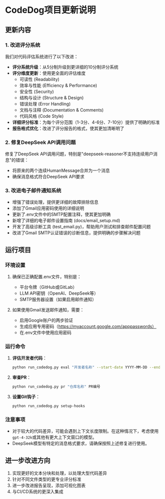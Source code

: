 # CodeDog项目更新说明

## 更新内容

### 1. 改进评分系统

我们对代码评估系统进行了以下改进：

- **评分系统升级**：从5分制升级到更详细的10分制评分系统
- **评分维度更新**：使用更全面的评估维度
  - 可读性 (Readability)
  - 效率与性能 (Efficiency & Performance)
  - 安全性 (Security)
  - 结构与设计 (Structure & Design)
  - 错误处理 (Error Handling)
  - 文档与注释 (Documentation & Comments)
  - 代码风格 (Code Style)
- **详细评分标准**：为每个评分范围（1-3分、4-6分、7-10分）提供了明确的标准
- **报告格式优化**：改进了评分报告的格式，使其更加清晰明了

### 2. 修复DeepSeek API调用问题

修复了DeepSeek API调用问题，特别是"deepseek-reasoner不支持连续用户消息"的错误：
- 将原来的两个连续HumanMessage合并为一个消息
- 确保消息格式符合DeepSeek API要求

### 3. 改进电子邮件通知系统

- 增强了错误处理，提供更详细的故障排除信息
- 添加了Gmail应用密码使用的详细说明
- 更新了.env文件中的SMTP配置注释，使其更加明确
- 新增了详细的电子邮件设置指南 (docs/email_setup.md)
- 开发了高级诊断工具 (test_email.py)，帮助用户测试和排查邮件配置问题
- 改进了Gmail SMTP认证错误的诊断信息，提供明确的步骤解决问题

## 运行项目

### 环境设置

1. 确保已正确配置.env文件，特别是：
   - 平台令牌（GitHub或GitLab）
   - LLM API密钥（OpenAI、DeepSeek等）
   - SMTP服务器设置（如果启用邮件通知）

2. 如果使用Gmail发送邮件通知，需要：
   - 启用Google账户的两步验证
   - 生成应用专用密码（https://myaccount.google.com/apppasswords）
   - 在.env文件中使用应用密码

### 运行命令

1. **评估开发者代码**：
   ```bash
   python run_codedog.py eval "开发者名称" --start-date YYYY-MM-DD --end-date YYYY-MM-DD
   ```

2. **审查PR**：
   ```bash
   python run_codedog.py pr "仓库名称" PR编号
   ```

3. **设置Git钩子**：
   ```bash
   python run_codedog.py setup-hooks
   ```

### 注意事项

- 对于较大的代码差异，可能会遇到上下文长度限制。在这种情况下，考虑使用`gpt-4-32k`或其他有更大上下文窗口的模型。
- DeepSeek模型有特定的消息格式要求，请确保按照上述修复进行使用。

## 进一步改进方向

1. 实现更好的文本分块和处理，以处理大型代码差异
2. 针对不同文件类型的更专业评分标准
3. 进一步改进报告呈现，添加可视化图表
4. 与CI/CD系统的更深入集成 